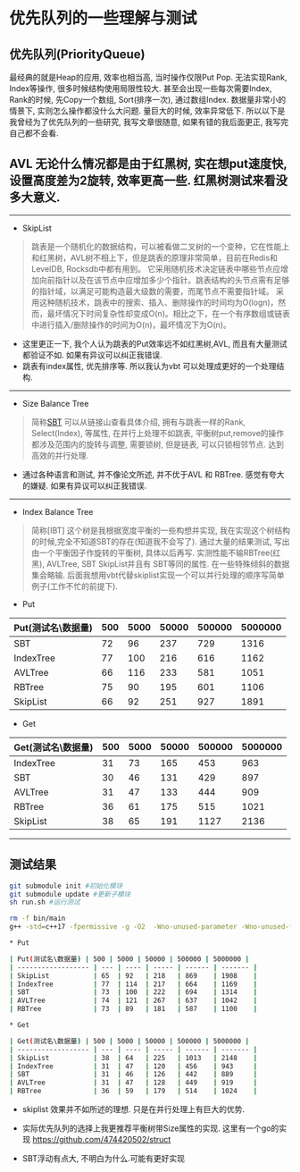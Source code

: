 # 优先队列的一些理解与测试

## 优先队列(PriorityQueue)

最经典的就是Heap的应用, 效率也相当高, 当时操作仅限Put Pop. 无法实现Rank, Index等操作, 很多时候结构使用局限性较大. 甚至会出现一些每次需要Index, Rank的时候, 先Copy一个数组, Sort(排序一次), 通过数组Index. 数据量非常小的情景下, 实则怎么操作都没什么大问题. 量巨大的时候, 效率异常低下. 所以以下是我曾经为了优先队列的一些研究, 我写文章很随意, 如果有错的我后面更正, 我写完自己都不会看.
  
## AVL 无论什么情况都是由于红黑树, 实在想put速度快, 设置高度差为2旋转, 效率更高一些. 红黑树测试来看没多大意义.

---

* SkipList
  
> 跳表是一个随机化的数据结构，可以被看做二叉树的一个变种，它在性能上和红黑树，AVL树不相上下，但是跳表的原理非常简单，目前在Redis和LeveIDB, Rocksdb中都有用到。
它采用随机技术决定链表中哪些节点应增加向前指针以及在该节点中应增加多少个指针。跳表结构的头节点需有足够的指针域，以满足可能构造最大级数的需要，而尾节点不需要指针域。
采用这种随机技术，跳表中的搜索、插入、删除操作的时间均为O(logn)，然而，最坏情况下时间复杂性却变成O(n)。相比之下，在一个有序数组或链表中进行插入/删除操作的时间为O(n)，最坏情况下为O(n)。

* 这里更正一下, 我个人认为跳表的Put效率远不如红黑树,AVL, 而且有大量测试都验证不如. 如果有异议可以纠正我错误.
* 跳表有index属性, 优先排序等. 所以我认为vbt 可以处理成更好的一个处理结构.
  
---

* Size Balance Tree
  
> 简称[SBT](https://wenku.baidu.com/view/364afa42a8956bec0975e3b1.html) 可以从链接山查看具体介绍, 拥有与跳表一样的Rank, Select(Index), 等属性, 在并行上处理不如跳表, 平衡树put,remove的操作都涉及范围内的旋转与调整, 需要锁树, 但是链表, 可以只锁相邻节点. 达到高效的并行处理.

* 通过各种语言和测试, 并不像论文所述, 并不优于AVL 和 RBTree. 感觉有夸大的嫌疑. 如果有异议可以纠正我错误.

---

* Index Balance Tree
  
> 简称[IBT] 这个树是我根据宽度平衡的一些构想并实现, 我在实现这个树结构的时候,完全不知道SBT的存在(知道我不会写了). 通过大量的结果测试, 写出由一个平衡因子作旋转的平衡树, 具体以后再写. 实测性能不输RBTree(红黑), AVLTree, SBT SkipList并且有 SBT等同的属性. 在一些特殊倾斜的数据集会略输. 后面我想用vbt代替skiplist实现一个可以并行处理的顺序写简单例子(工作不忙的前提下).

 * Put

| Put(测试名\数据量) | 500 | 5000 | 50000 | 500000 | 5000000 |
| ------------------ | --- | ---- | ----- | ------ | ------- |
| SBT                | 72  | 96   | 237   | 729    | 1316    |
| IndexTree          | 77  | 100  | 216   | 616    | 1162    |
| AVLTree            | 66  | 116  | 233   | 581    | 1051    |
| RBTree             | 75  | 90   | 195   | 601    | 1106    |
| SkipList           | 66  | 92   | 251   | 927    | 1891    |

* Get

| Get(测试名\数据量) | 500 | 5000 | 50000 | 500000 | 5000000 |
| ------------------ | --- | ---- | ----- | ------ | ------- |
| IndexTree          | 31  | 73   | 165   | 453    | 963     |
| SBT                | 30  | 46   | 131   | 429    | 897     |
| AVLTree            | 31  | 47   | 133   | 444    | 909     |
| RBTree             | 36  | 61   | 175   | 515    | 1021    |
| SkipList           | 38  | 65   | 191   | 1127   | 2136    |

---

## 测试结果

``` bash
git submodule init #初始化模块
git submodule update #更新子模块
sh run.sh #运行测试
```

``` bash
rm -f bin/main
g++ -std=c++17 -fpermissive -g -O2  -Wno-unused-parameter -Wno-unused-function -Wno-sign-compare -Wno-maybe-uninitialized -Iinclude -Llib src/compare.hpp src/indextree.hpp src/sbt.h src/main.cpp src/avl.hpp -o bin/main 

* Put

| Put(测试名\数据量) | 500 | 5000 | 50000 | 500000 | 5000000 |
| ------------------ | --- | ---- | ----- | ------ | ------- |
| SkipList           | 65  | 92   | 218   | 869    | 1908    |
| IndexTree          | 77  | 114  | 217   | 664    | 1169    |
| SBT                | 73  | 100  | 222   | 694    | 1314    |
| AVLTree            | 74  | 121  | 267   | 637    | 1042    |
| RBTree             | 73  | 89   | 181   | 587    | 1100    |

* Get

| Get(测试名\数据量) | 500 | 5000 | 50000 | 500000 | 5000000 |
| ------------------ | --- | ---- | ----- | ------ | ------- |
| SkipList           | 38  | 64   | 225   | 1013   | 2148    |
| IndexTree          | 31  | 47   | 120   | 456    | 943     |
| SBT                | 31  | 46   | 126   | 442    | 889     |
| AVLTree            | 31  | 47   | 128   | 449    | 919     |
| RBTree             | 36  | 59   | 179   | 514    | 1024    |
```

* skiplist 效果并不如所述的理想. 只是在并行处理上有巨大的优势.

* 实际优先队列的选择上我更推荐平衡树带Size属性的实现. 这里有一个go的实现 <https://github.com/474420502/struct>
  
* SBT浮动有点大, 不明白为什么.可能有更好实现
  